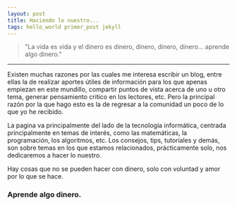 ```yaml
---
layout: post
title: Haciendo lo nuestro...
tags: hello_world primer_post jekyll
---
```


>"La vida es vida y el dinero es dinero, dinero, dinero, dinero... aprende algo dinero."

-----


Existen muchas razones por las cuales me interesa escribir un blog, entre ellas la de realizar aportes útiles de información
para los que apenas empiezan en este mundillo, compartir puntos de vista acerca de uno u otro tema, generar pensamiento critico
en los lectores, etc. Pero la principal razón por la que hago esto es la de regresar a la comunidad un poco de lo que yo he recibido.

La pagina va principalmente del lado de la tecnología informática, centrada principalmente en temas de interés, como las matemáticas, la programación, los algoritmos, etc. Los consejos, tips, tutoriales y demás, son sobre temas en los que estamos relacionados, prácticamente
solo, nos dedicaremos a hacer lo nuestro.

Hay cosas que no se pueden hacer con dinero, solo con voluntad y amor por lo que se hace.

### Aprende algo dinero.

